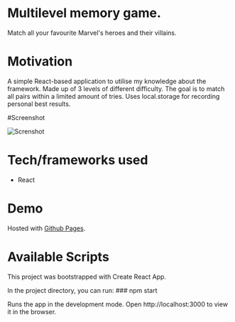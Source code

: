 # Multilevel memory game.

Match all your favourite Marvel's heroes and their villains. 

# Motivation

A simple React-based application to utilise my knowledge about the framework. Made up of 3 levels of different difficulty. The goal is to match all pairs within a limited amount of tries. Uses local.storage for recording personal best results.  

#Screenshot

![Screnshot](https://k2project.github.io/portfolio/static/media/cards.7ba465aa.gif)

# Tech/frameworks used

- React

# Demo 

Hosted with [Github Pages](https://k2project.github.io/cards/).

# Available Scripts

This project was bootstrapped with Create React App.

In the project directory, you can run: ### npm start

Runs the app in the development mode.
Open http://localhost:3000 to view it in the browser.


